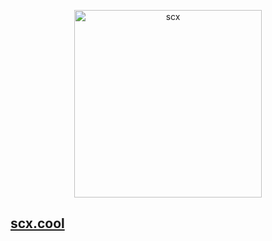 <p align="center">
    <img src="https://scx.cool/scx-logo/scx.svg" width="300px"  alt="scx"/>
</p>

## [scx.cool](https://scx.cool)
